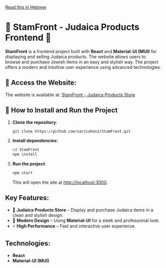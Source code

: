 [Read this in Hebrew](README_HE.md)

# 🌟 StamFront - Judaica Products Frontend 🌟

**StamFront** is a frontend project built with **React** and **Material-UI (MUI)** for displaying and selling Judaica products. The website allows users to browse and purchase Jewish items in an easy and stylish way. The project offers a modern and intuitive user experience using advanced technologies.

## 🔗 Access the Website:
The website is available at: [StamFront - Judaica Products Store](https://saricohen2.github.io/StamFront/#/home)

## 🧰 How to Install and Run the Project

1. **Clone the repository**:
   ```bash
   git clone https://github.com/saricohen2/StamFront.git
   ```

2. **Install dependencies**:
   ```bash
   cd StamFront
   npm install
   ```

3. **Run the project**:
   ```bash
   npm start
   ```
   This will open the site at [http://localhost:3000](http://localhost:3000).

## Key Features:
- 🛒 **Judaica Products Store** – Display and purchase Judaica items in a clean and stylish design.
- 🎨 **Modern Design** – Using **Material-UI** for a sleek and professional look.
- ⚡ **High Performance** – Fast and interactive user experience.

## Technologies:
- **React**
- **Material-UI (MUI)**
